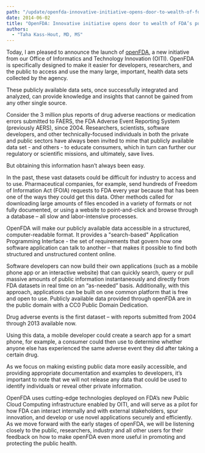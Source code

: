 ```yaml
---
path: "/update/openfda-innovative-initiative-opens-door-to-wealth-of-fda-publicly-available-data"
date: 2014-06-02
title: "OpenFDA: Innovative initiative opens door to wealth of FDA’s publicly available data"
authors:
  - "Taha Kass-Hout, MD, MS"
---
```

Today, I am pleased to announce the launch of [openFDA](https://open.fda.gov/), a new initiative from our Office of Informatics and Technology Innovation (OITI). OpenFDA is specifically designed to make it easier for developers, researchers, and the public to access and use the many large, important, health data sets collected by the agency.

These publicly available data sets, once successfully integrated and analyzed, can provide knowledge and insights that cannot be gained from any other single source.

Consider the 3 million plus reports of drug adverse reactions or medication errors submitted to FAERS, the FDA Adverse Event Reporting System (previously AERS), since 2004.
Researchers, scientists, software developers, and other technically-focused individuals in both the private and public sectors have always been invited to mine that publicly available data set - and others - to educate consumers, which in turn can further our regulatory or scientific missions, and ultimately, save lives.

But obtaining this information hasn’t always been easy.

In the past, these vast datasets could be difficult for industry to access and to use. Pharmaceutical companies, for example, send hundreds of Freedom of Information Act (FOIA) requests to FDA every year because that has been one of the ways they could get this data. Other methods called for downloading large amounts of files encoded in a variety of formats or not fully documented, or using a website to point-and-click and browse through a database – all slow and labor-intensive processes.

OpenFDA will make our publicly available data accessible in a structured, computer-readable format. It provides a "search-based" Application Programming Interface - the set of requirements that govern how one software application can talk to another – that makes it possible to find both structured and unstructured content online.

Software developers can now build their own applications (such as a mobile phone app or an interactive website) that can quickly search, query or pull massive amounts of public information instantaneously and directly from FDA datasets in real time on an “as-needed” basis. Additionally, with this approach, applications can be built on one common platform that is free and open to use. Publicly available data provided through openFDA are in the public domain with a CC0 Public Domain Dedication.

Drug adverse events is the first dataset – with reports submitted from 2004 through 2013 available now.

Using this data, a mobile developer could create a search app for a smart phone, for example, a consumer could then use to determine whether anyone else has experienced the same adverse event they did after taking a certain drug.

As we focus on making existing public data more easily accessible, and providing appropriate documentation and examples to developers, it’s important to note that we will not release any data that could be used to identify individuals or reveal other private information.

OpenFDA uses cutting-edge technologies deployed on FDA’s new Public Cloud Computing infrastructure enabled by OITI, and will serve as a pilot for how FDA can interact internally and with external stakeholders, spur innovation, and develop or use novel applications securely and efficiently. As we move forward with the early stages of openFDA, we will be listening closely to the public, researchers, industry and all other users for their feedback on how to make openFDA even more useful in promoting and protecting the public health.